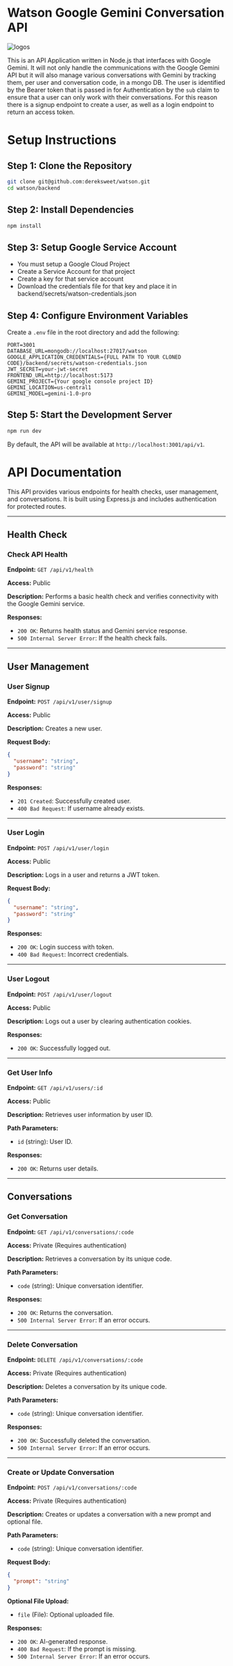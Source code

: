 # Watson Google Gemini Conversation API
![logos](https://github.com/user-attachments/assets/993a02f4-a1f4-4f2f-8e1d-39c17260e4c0)

This is an API Application written in Node.js that interfaces with Google Gemini. It will not only handle the communications with the Google Gemini API but it will also manage various conversations with Gemini by tracking them, per user and conversation code, in a mongo DB. The user is identified by the Bearer token that is passed in for Authentication by the `sub` claim to ensure that a user can only work with their conversations. For this reason there is a signup endpoint to create a user, as well as a login endpoint to return an access token. 

# Setup Instructions

## Step 1: Clone the Repository

```sh
git clone git@github.com:dereksweet/watson.git
cd watson/backend
```

## Step 2: Install Dependencies

```sh
npm install
```

## Step 3: Setup Google Service Account

- You must setup a Google Cloud Project
- Create a Service Account for that project
- Create a key for that service account
- Download the credentials file for that key and place it in backend/secrets/watson-credentials.json

## Step 4: Configure Environment Variables

Create a `.env` file in the root directory and add the following:

```env
PORT=3001
DATABASE_URL=mongodb://localhost:27017/watson
GOOGLE_APPLICATION_CREDENTIALS={FULL PATH TO YOUR CLONED CODE}/backend/secrets/watson-credentials.json
JWT_SECRET=your-jwt-secret
FRONTEND_URL=http://localhost:5173
GEMINI_PROJECT={Your google console project ID}
GEMINI_LOCATION=us-central1
GEMINI_MODEL=gemini-1.0-pro
```

## Step 5: Start the Development Server

```sh
npm run dev
```

By default, the API will be available at `http://localhost:3001/api/v1`.

# API Documentation

This API provides various endpoints for health checks, user management, and conversations. It is built using Express.js and includes authentication for protected routes.

---

## Health Check
### Check API Health
**Endpoint:** `GET /api/v1/health`

**Access:** Public

**Description:** Performs a basic health check and verifies connectivity with the Google Gemini service.

**Responses:**
- `200 OK`: Returns health status and Gemini service response.
- `500 Internal Server Error`: If the health check fails.

---

## User Management
### User Signup
**Endpoint:** `POST /api/v1/user/signup`

**Access:** Public

**Description:** Creates a new user.

**Request Body:**
```json
{
  "username": "string",
  "password": "string"
}
```

**Responses:**
- `201 Created`: Successfully created user.
- `400 Bad Request`: If username already exists.

---
### User Login
**Endpoint:** `POST /api/v1/user/login`

**Access:** Public

**Description:** Logs in a user and returns a JWT token.

**Request Body:**
```json
{
  "username": "string",
  "password": "string"
}
```

**Responses:**
- `200 OK`: Login success with token.
- `400 Bad Request`: Incorrect credentials.

---
### User Logout
**Endpoint:** `POST /api/v1/user/logout`

**Access:** Public

**Description:** Logs out a user by clearing authentication cookies.

**Responses:**
- `200 OK`: Successfully logged out.

---
### Get User Info
**Endpoint:** `GET /api/v1/users/:id`

**Access:** Public

**Description:** Retrieves user information by user ID.

**Path Parameters:**
- `id` (string): User ID.

**Responses:**
- `200 OK`: Returns user details.

---

## Conversations
### Get Conversation
**Endpoint:** `GET /api/v1/conversations/:code`

**Access:** Private (Requires authentication)

**Description:** Retrieves a conversation by its unique code.

**Path Parameters:**
- `code` (string): Unique conversation identifier.

**Responses:**
- `200 OK`: Returns the conversation.
- `500 Internal Server Error`: If an error occurs.

---
### Delete Conversation
**Endpoint:** `DELETE /api/v1/conversations/:code`

**Access:** Private (Requires authentication)

**Description:** Deletes a conversation by its unique code.

**Path Parameters:**
- `code` (string): Unique conversation identifier.

**Responses:**
- `200 OK`: Successfully deleted the conversation.
- `500 Internal Server Error`: If an error occurs.

---
### Create or Update Conversation
**Endpoint:** `POST /api/v1/conversations/:code`

**Access:** Private (Requires authentication)

**Description:** Creates or updates a conversation with a new prompt and optional file.

**Path Parameters:**
- `code` (string): Unique conversation identifier.

**Request Body:**
```json
{
  "prompt": "string"
}
```

**Optional File Upload:**
- `file` (File): Optional uploaded file.

**Responses:**
- `200 OK`: AI-generated response.
- `400 Bad Request`: If the prompt is missing.
- `500 Internal Server Error`: If an error occurs.
